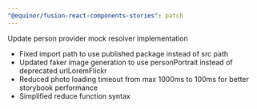 ```yaml
---
"@equinor/fusion-react-components-stories": patch
---
```


Update person provider mock resolver implementation

- Fixed import path to use published package instead of src path
- Updated faker image generation to use personPortrait instead of deprecated urlLoremFlickr
- Reduced photo loading timeout from max 1000ms to 100ms for better storybook performance
- Simplified reduce function syntax
